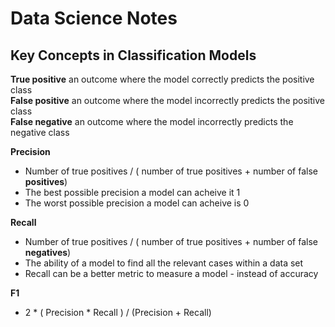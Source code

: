 # Data Science Notes

## Key Concepts in Classification Models

**True positive** an outcome where the model correctly predicts the positive class <br>
**False positive** an outcome where the model incorrectly predicts the positive class <br>
**False negative** an outcome where the model incorrectly predicts the negative class <br>

**Precision** 
* Number of true positives / ( number of true positives + number of false **positives**)
* The best possible precision a model can acheive it 1
* The worst possible precision a model can acheive is 0

**Recall**
* Number of true positives / ( number of true positives + number of false **negatives**)
* The ability of a model to find all the relevant cases within a data set
* Recall can be a better metric to measure a model - instead of accuracy

**F1**
* 2 * ( Precision * Recall ) / (Precision + Recall)
